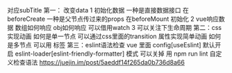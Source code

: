 对应subTitle
第一： 改变data
1 初始化数据  一种是直接数据接口 在beforeCreate 一种是父节点传过来的props 在beforeMount 初始化
2 vue响应数据  数组如何响应  obj如何响应  可以借用watch
3 可以关注下生命周期
第二：css实现动画
如何是单一节点  可以通过css里面的transition 属性实现简单动画  如何是多节点  可以用 <transiton> 标签
第三：eslint语法检查
vue 里面 config[useEslint] 默认开启 eslint-loader[eslint-friendly-formatter] 模式  可以关掉
用 npm run lint 自定义检查语法
https://juejin.im/post/5aeddf14f265da0b736d8a66

